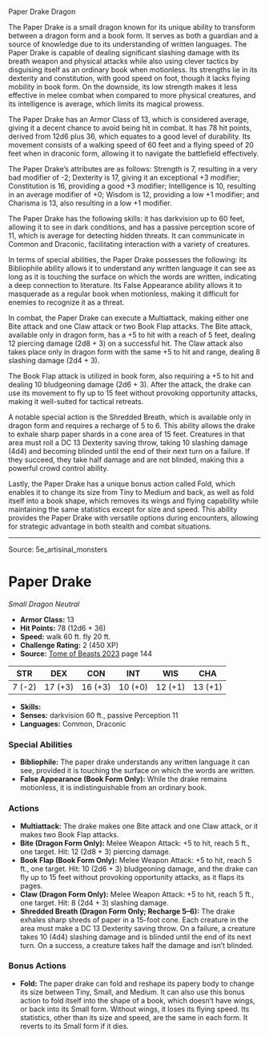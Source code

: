 <MonsterName/>Paper Drake</MonsterName>
<CreatureType/>Dragon</CreatureType>

<summary>The Paper Drake is a small dragon known for its unique ability to transform between a dragon form and a book form. It serves as both a guardian and a source of knowledge due to its understanding of written languages. The Paper Drake is capable of dealing significant slashing damage with its breath weapon and physical attacks while also using clever tactics by disguising itself as an ordinary book when motionless. Its strengths lie in its dexterity and constitution, with good speed on foot, though it lacks flying mobility in book form. On the downside, its low strength makes it less effective in melee combat when compared to more physical creatures, and its intelligence is average, which limits its magical prowess.</summary>

<detail>

The Paper Drake has an Armor Class of 13, which is considered average, giving it a decent chance to avoid being hit in combat. It has 78 hit points, derived from 12d6 plus 36, which equates to a good level of durability. Its movement consists of a walking speed of 60 feet and a flying speed of 20 feet when in draconic form, allowing it to navigate the battlefield effectively.

The Paper Drake’s attributes are as follows: Strength is 7, resulting in a very bad modifier of -2; Dexterity is 17, giving it an exceptional +3 modifier; Constitution is 16, providing a good +3 modifier; Intelligence is 10, resulting in an average modifier of +0; Wisdom is 12, providing a low +1 modifier; and Charisma is 13, also resulting in a low +1 modifier. 

The Paper Drake has the following skills: it has darkvision up to 60 feet, allowing it to see in dark conditions, and has a passive perception score of 11, which is average for detecting hidden threats. It can communicate in Common and Draconic, facilitating interaction with a variety of creatures.

In terms of special abilities, the Paper Drake possesses the following: its Bibliophile ability allows it to understand any written language it can see as long as it is touching the surface on which the words are written, indicating a deep connection to literature. Its False Appearance ability allows it to masquerade as a regular book when motionless, making it difficult for enemies to recognize it as a threat.

In combat, the Paper Drake can execute a Multiattack, making either one Bite attack and one Claw attack or two Book Flap attacks. The Bite attack, available only in dragon form, has a +5 to hit with a reach of 5 feet, dealing 12 piercing damage (2d8 + 3) on a successful hit. The Claw attack also takes place only in dragon form with the same +5 to hit and range, dealing 8 slashing damage (2d4 + 3). 

The Book Flap attack is utilized in book form, also requiring a +5 to hit and dealing 10 bludgeoning damage (2d6 + 3). After the attack, the drake can use its movement to fly up to 15 feet without provoking opportunity attacks, making it well-suited for tactical retreats.

A notable special action is the Shredded Breath, which is available only in dragon form and requires a recharge of 5 to 6. This ability allows the drake to exhale sharp paper shards in a cone area of 15 feet. Creatures in that area must roll a DC 13 Dexterity saving throw, taking 10 slashing damage (4d4) and becoming blinded until the end of their next turn on a failure. If they succeed, they take half damage and are not blinded, making this a powerful crowd control ability.

Lastly, the Paper Drake has a unique bonus action called Fold, which enables it to change its size from Tiny to Medium and back, as well as fold itself into a book shape, which removes its wings and flying capability while maintaining the same statistics except for size and speed. This ability provides the Paper Drake with versatile options during encounters, allowing for strategic advantage in both stealth and combat situations.</detail>



---

Source: 5e_artisinal_monsters

# Paper Drake

*Small* *Dragon* *Neutral*

- **Armor Class:** 13
- **Hit Points:** 78 (12d6 + 36)
- **Speed:** walk 60 ft. fly 20 ft.
- **Challenge Rating:** 2 (450 XP)
- **Source:** [Tome of Beasts 2023](https://koboldpress.com/kpstore/product/tome-of-beasts-1-2023-edition/) page 144

| STR | DEX | CON | INT | WIS | CHA |
| --- | --- | --- | --- | --- | --- |
| 7 (-2) | 17 (+3) | 16 (+3) | 10 (+0) | 12 (+1) | 13 (+1) |

- **Skills:** 
- **Senses:** darkvision 60 ft., passive Perception 11
- **Languages:** Common, Draconic

### Special Abilities

- **Bibliophile:** The paper drake understands any written language it can see, provided it is touching the surface on which the words are written.
- **False Appearance (Book Form Only):** While the drake remains motionless, it is indistinguishable from an ordinary book.

### Actions

- **Multiattack:** The drake makes one Bite attack and one Claw attack, or it makes two Book Flap attacks.
- **Bite (Dragon Form Only):** Melee Weapon Attack: +5 to hit, reach 5 ft., one target. Hit: 12 (2d8 + 3) piercing damage.
- **Book Flap (Book Form Only):** Melee Weapon Attack: +5 to hit, reach 5 ft., one target. Hit: 10 (2d6 + 3) bludgeoning damage, and the drake can fly up to 15 feet without provoking opportunity attacks, as it flaps its pages.
- **Claw (Dragon Form Only):** Melee Weapon Attack: +5 to hit, reach 5 ft., one target. Hit: 8 (2d4 + 3) slashing damage.
- **Shredded Breath (Dragon Form Only; Recharge 5–6):** The drake exhales sharp shreds of paper in a 15-foot cone. Each creature in the area must make a DC 13 Dexterity saving throw. On a failure, a creature takes 10 (4d4) slashing damage and is blinded until the end of its next turn. On a success, a creature takes half the damage and isn’t blinded.

### Bonus Actions

- **Fold:** The paper drake can fold and reshape its papery body to change its size between Tiny, Small, and Medium. It can also use this bonus action to fold itself into the shape of a book, which doesn’t have wings, or back into its Small form. Without wings, it loses its flying speed. Its statistics, other than its size and speed, are the same in each form. It reverts to its Small form if it dies.


